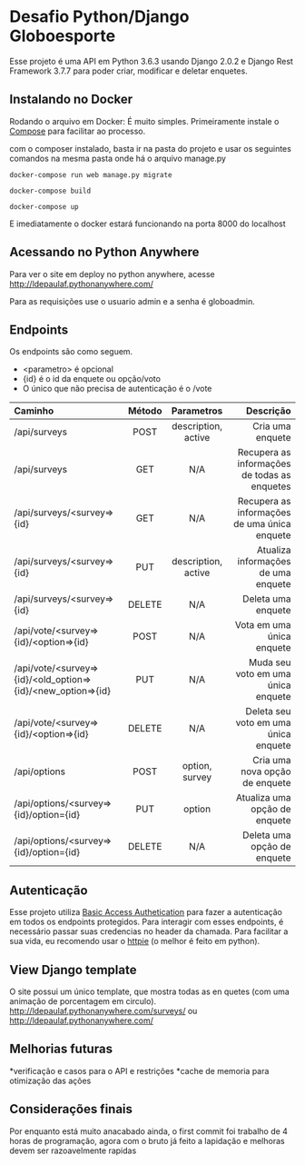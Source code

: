 # Desafio Python/Django Globoesporte

Esse projeto é uma API em Python 3.6.3 usando Django 2.0.2 e Django Rest Framework 3.7.7 para poder criar, modificar e deletar enquetes. 

## Instalando no Docker

Rodando o arquivo em Docker:
É muito simples. Primeiramente instale o [Compose](https://docs.docker.com/compose/install/#install-compose) para facilitar ao processo. 

com o composer instalado, basta ir na pasta do projeto e usar os seguintes comandos na mesma pasta onde há o arquivo manage.py
```
docker-compose run web manage.py migrate

docker-compose build

docker-compose up
```
E imediatamente o docker estará funcionando na porta 8000 do localhost


## Acessando no Python Anywhere

Para ver o site em deploy no python anywhere, acesse http://ldepaulaf.pythonanywhere.com/

Para as requisições use o usuario admin e a senha é globoadmin.


## Endpoints
Os endpoints são como seguem. 
* \<parametro\> é opcional
* {id} é o id da enquete ou opção/voto 
* O único que não precisa de autenticação é o /vote

| Caminho       | Método | Parametros | Descrição
| :---          |  :---: |       :---:      | ---: |
| /api/surveys       | POST   |      description, active       | Cria uma enquete |
| /api/surveys       | GET    | N/A              | Recupera as informações de todas as enquetes |
| /api/surveys/\<survey\=\>{id}    | GET    | N/A              | Recupera as informações de uma única enquete|
| /api/surveys/\<survey\=\>{id}    | PUT    | description, active              | Atualiza informações de uma enquete|
| /api/surveys/\<survey\=\>{id}    | DELETE | N/A              | Deleta uma enquete|
| /api/vote/\<survey\=\>{id}/\<option\=\>{id}          | POST   | N/A              | Vota em uma única enquete|
| /api/vote/\<survey\=\>{id}/\<old_option\=\>{id}/\<new_option\=\>{id}        | PUT   | N/A              | Muda seu voto em uma única enquete|
| /api/vote/\<survey\=\>{id}/\<option\=\>{id}          | DELETE   | N/A              | Deleta seu voto em uma única enquete|
| /api/options      | POST   |  option, survey              | Cria uma nova opção de enquete|
| /api/options/\<survey\=\>{id}/option\={id}    | PUT    | option              | Atualiza uma opção de enquete|
| /api/options/\<survey\=\>{id}/option\={id}    | DELETE | N/A              | Deleta uma opção de enquete|

## Autenticação
Esse projeto utiliza [Basic Access Authetication](https://en.wikipedia.org/wiki/Basic_access_authentication) para fazer a autenticação em todos os endpoints protegidos. Para interagir com esses endpoints, é necessário passar suas credencias no header da chamada. Para facilitar a sua vida, eu recomendo usar o [httpie](https://httpie.org/) (o melhor é feito em python).

## View Django template

O site possui um único template, que mostra todas as en quetes (com uma animação de porcentagem em circulo).  http://ldepaulaf.pythonanywhere.com/surveys/ ou http://ldepaulaf.pythonanywhere.com/ 

## Melhorias futuras

*verificação e casos para o API e restrições
*cache de memoria para otimização das ações


## Considerações finais

Por enquanto está muito anacabado ainda, o first commit foi trabalho de 4 horas de programação, agora com o bruto já feito a lapidação e melhoras devem ser razoavelmente rapidas
